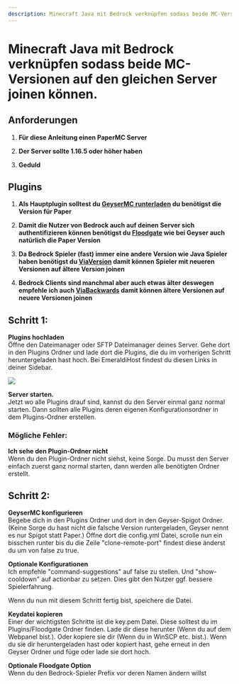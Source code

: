 ```yaml
---
description: Minecraft Java mit Bedrock verknüpfen sodass beide MC-Versionen auf den gleichen Server joinen können.
---
```


# Minecraft Java mit Bedrock verknüpfen sodass beide MC-Versionen auf den gleichen Server joinen können.

## Anforderungen

1. <b>Für diese Anleitung einen PaperMC Server</b>

2. <b>Der Server sollte 1.16.5 oder höher haben</b>

3. <b>Geduld</b>

## Plugins

1. <b>Als Hauptplugin solltest du [GeyserMC runterladen](https://geysermc.org/download?project=geyser) du benötigst die Version für Paper</b>

2. <b>Damit die Nutzer von Bedrock auch auf deinen Server sich authentifizieren können benötigst du [Floodgate](https://geysermc.org/download?project=floodgate) wie bei Geyser auch natürlich die Paper Version</b>

3. <b>Da Bedrock Spieler (fast) immer eine andere Version wie Java Spieler haben benötigst du [ViaVersion](https://www.spigotmc.org/resources/viaversion.19254/) damit können Spieler mit neueren Versionen auf ältere Version joinen</b>

4. <b>Bedrock Clients sind manchmal aber auch etwas älter deswegen empfehle ich auch [ViaBackwards](https://www.spigotmc.org/resources/viabackwards.27448/) damit können ältere Versionen auf neuere Versionen joinen</b>

## Schritt 1:

  <b>Plugins hochladen</b><br>
    Öffne den Dateimanager oder SFTP Dateimanager deines Server.
    Gehe dort in den Plugins Ordner und lade dort die Plugins,
    die du im vorherigen Schritt heruntergeladen hast hoch.
    Bei EmeraldiHost findest du diesen Links in deiner Sidebar.
    
  <img src="https://i.imgur.com/YcXtUvJ.png" />

  <b>Server starten.</b><br>
    Jetzt wo alle Plugins drauf sind,
    kannst du den Server einmal ganz normal starten.
    Dann sollten alle Plugins deren eigenen Konfigurationsordner
    in dem Plugins-Ordner erstellen.
    
### Mögliche Fehler:

  <b>Ich sehe den Plugin-Ordner nicht</b><br>
    Wenn du den Plugin-Ordner nicht siehst, keine Sorge.
    Du musst den Server einfach zuerst ganz normal starten,
    dann werden alle benötigten Ordner erstellt.

## Schritt 2:
  <b>GeyserMC konfigurieren</b><br>
    Begebe dich in den Plugins Ordner und dort in den
    Geyser-Spigot Ordner. (Keine Sorge du hast nicht
    die falsche Version runtergeladen, Geyser nennt
    es nur Spigot statt Paper.) Öffne dort die config.yml
    Datei, scrolle nun ein bisschen runter bis du die Zeile
    "clone-remote-port" findest diese änderst du um von false
    zu true.

  <b>Optionale Konfigurationen</b><br>
    Ich empfehle "command-suggestions" auf false zu stellen.
    Und "show-cooldown" auf actionbar zu setzen.
    Dies gibt den Nutzer ggf. bessere Spielerfahrung.

  Wenn du nun mit diesem Schritt fertig bist,
  speichere die Datei.

  <b>Keydatei kopieren</b><br>
    Einer der wichtigsten Schritte ist die key.pem Datei.
    Diese solltest du im Plugins/Floodgate Ordner finden.
    Lade dir diese herunter (Wenn du auf dem Webpanel bist.).
    Oder kopiere sie dir (Wenn du in WinSCP etc. bist.).
    Wenn du sie dir heruntergeladen hast oder kopiert hast,
    gehe erneut in den Geyser Ordner und füge oder lade sie dort hoch.

  <b>Optionale Floodgate Option</b><br>
   Wenn du den Bedrock-Spieler Prefix vor deren Namen ändern willst   

